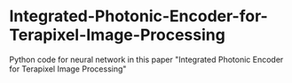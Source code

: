 # Integrated-Photonic-Encoder-for-Terapixel-Image-Processing
Python code for neural network in this paper "Integrated Photonic Encoder for Terapixel Image Processing"
